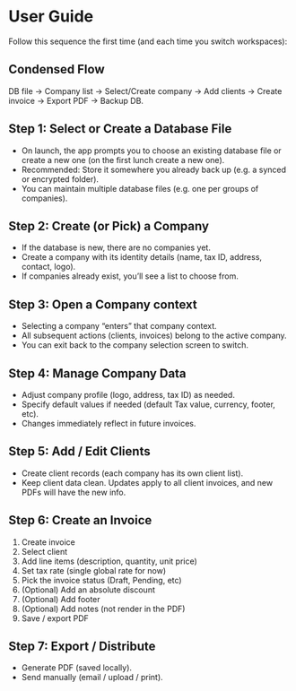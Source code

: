 # User Guide

Follow this sequence the first time (and each time you switch workspaces):

## Condensed Flow
DB file → Company list → Select/Create company → Add clients → Create invoice → Export PDF → Backup DB.

## Step 1: Select or Create a Database File
- On launch, the app prompts you to choose an existing database file or create a new one (on the first lunch create a new one).
- Recommended: Store it somewhere you already back up (e.g. a synced or encrypted folder).
- You can maintain multiple database files (e.g. one per groups of companies).

## Step 2: Create (or Pick) a Company
- If the database is new, there are no companies yet.
- Create a company with its identity details (name, tax ID, address, contact, logo).
- If companies already exist, you’ll see a list to choose from.

## Step 3: Open a Company context
- Selecting a company “enters” that company context.
- All subsequent actions (clients, invoices) belong to the active company.
- You can exit back to the company selection screen to switch.

## Step 4: Manage Company Data
- Adjust company profile (logo, address, tax ID) as needed.
- Specify default values if needed (default Tax value, currency, footer, etc).
- Changes immediately reflect in future invoices.

## Step 5: Add / Edit Clients
- Create client records (each company has its own client list).
- Keep client data clean. Updates apply to all client invoices, and new PDFs will have the new info.

## Step 6: Create an Invoice
1. Create invoice
2. Select client
3. Add line items (description, quantity, unit price)
4. Set tax rate (single global rate for now)
5. Pick the invoice status (Draft, Pending, etc)
5. (Optional) Add an absolute discount
6. (Optional) Add footer
7. (Optional) Add notes (not render in the PDF)
8. Save / export PDF

## Step 7: Export / Distribute
- Generate PDF (saved locally).
- Send manually (email / upload / print).
